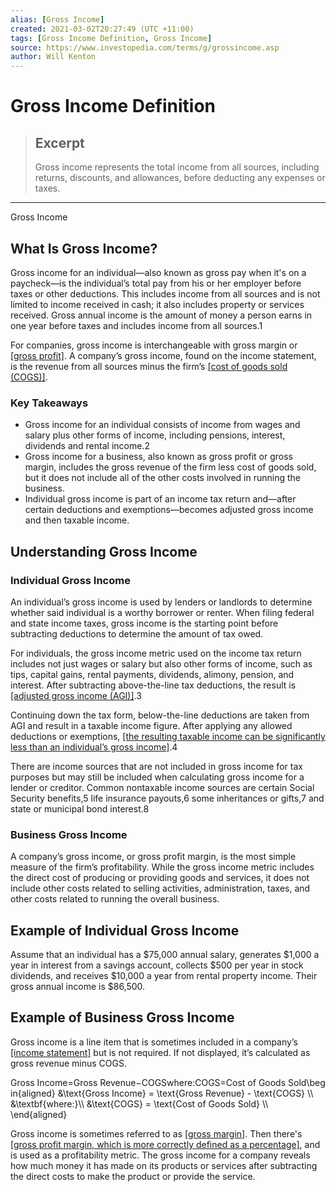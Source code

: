 ```yaml
---
alias: [Gross Income]
created: 2021-03-02T20:27:49 (UTC +11:00)
tags: [Gross Income Definition, Gross Income]
source: https://www.investopedia.com/terms/g/grossincome.asp
author: Will Kenton
---
```


# Gross Income Definition

> ## Excerpt
> Gross income represents the total income from all sources, including returns, discounts, and allowances, before deducting any expenses or taxes.

---

Gross Income
## What Is Gross Income?

Gross income for an individual—also known as gross pay when it's on a paycheck—is the individual’s total pay from his or her employer before taxes or other deductions. This includes income from all sources and is not limited to income received in cash; it also includes property or services received. Gross annual income is the amount of money a person earns in one year before taxes and includes income from all sources.1 

For companies, gross income is interchangeable with gross margin or [[gross profit]](https://www.investopedia.com/terms/g/grossprofit.asp). A company’s gross income, found on the income statement, is the revenue from all sources minus the firm’s [[cost of goods sold (COGS)]](https://www.investopedia.com/terms/c/cogs.asp). 

### Key Takeaways

-   Gross income for an individual consists of income from wages and salary plus other forms of income, including pensions, interest, dividends and rental income.2
-   Gross income for a business, also known as gross profit or gross margin, includes the gross revenue of the firm less cost of goods sold, but it does not include all of the other costs involved in running the business.
-   Individual gross income is part of an income tax return and—after certain deductions and exemptions—becomes adjusted gross income and then taxable income.

## Understanding Gross Income

### Individual Gross Income

An individual’s gross income is used by lenders or landlords to determine whether said individual is a worthy borrower or renter. When filing federal and state income taxes, gross income is the starting point before subtracting deductions to determine the amount of tax owed.

For individuals, the gross income metric used on the income tax return includes not just wages or salary but also other forms of income, such as tips, capital gains, rental payments, dividends, alimony, pension, and interest. After subtracting above-the-line tax deductions, the result is [[adjusted gross income (AGI)]](https://www.investopedia.com/terms/a/agi.asp).3

Continuing down the tax form, below-the-line deductions are taken from AGI and result in a taxable income figure. After applying any allowed deductions or exemptions, [[the resulting taxable income can be significantly less than an individual’s gross income]](https://www.investopedia.com/ask/answers/070915/what-difference-between-taxable-income-and-gross-income.asp).4

There are income sources that are not included in gross income for tax purposes but may still be included when calculating gross income for a lender or creditor. Common nontaxable income sources are certain Social Security benefits,5 life insurance payouts,6 some inheritances or gifts,7 and state or municipal bond interest.8 

### Business Gross Income

A company’s gross income, or gross profit margin, is the most simple measure of the firm’s profitability. While the gross income metric includes the direct cost of producing or providing goods and services, it does not include other costs related to selling activities, administration, taxes, and other costs related to running the overall business.

## Example of Individual Gross Income

Assume that an individual has a $75,000 annual salary, generates $1,000 a year in interest from a savings account, collects $500 per year in stock dividends, and receives $10,000 a year from rental property income. Their gross annual income is $86,500.

## Example of Business Gross Income

Gross income is a line item that is sometimes included in a company’s [[income statement]](https://www.investopedia.com/terms/i/incomestatement.asp) but is not required. If not displayed, it’s calculated as gross revenue minus COGS.

Gross Income\=Gross Revenue−COGSwhere:COGS\=Cost of Goods Sold\\begin{aligned} &\\text{Gross Income} = \\text{Gross Revenue} - \\text{COGS} \\\\ &\\textbf{where:}\\\\ &\\text{COGS} = \\text{Cost of Goods Sold} \\\\ \\end{aligned}

Gross income is sometimes referred to as [[gross margin]](https://www.investopedia.com/terms/g/grossmargin.asp). Then there's [[gross profit margin, which is more correctly defined as a percentage]](https://www.investopedia.com/ask/answers/101314/what-are-differences-between-gross-profit-and-gross-margin.asp), and is used as a profitability metric. The gross income for a company reveals how much money it has made on its products or services after subtracting the direct costs to make the product or provide the service.
